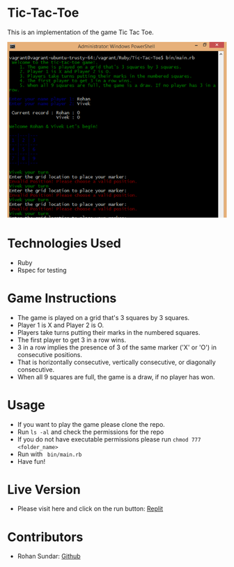 # Tic-Tac-Toe

This is an implementation of the game Tic Tac Toe.

![screenshot](./application-screenshot.png)

# Technologies Used
- Ruby
- Rspec for testing

# Game Instructions
- The game is played on a grid that's 3 squares by 3 squares.
- Player 1 is X and Player 2 is O.
- Players take turns putting their marks in the numbered squares.
- The first player to get 3 in a row wins.
- 3 in a row implies the presence of 3 of the same marker ('X' or 'O') in consecutive positions.
- That is horizontally consecutive, vertically consecutive, or diagonally consecutive.
- When all 9 squares are full, the game is a draw, if no player has won.


# Usage
- If you want to play the game please clone the repo.
- Run ```ls -al``` and check the permissions for the repo
- If you do not have executable permissions please run ```chmod 777 <folder_name>```
- Run with ``` bin/main.rb```
- Have fun!

# Live Version
- Please visit here and click on the run button: [Replit](https://repl.it/@rohansundar/tic-tac-toe)

# Contributors
- Rohan Sundar: [Github](https://www.github.com/rsundar)

